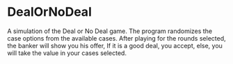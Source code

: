 # DealOrNoDeal
A simulation of the Deal or No Deal game. The program randomizes the case options from the available cases. After playing for the rounds selected, the banker will show you his offer, If it is a good deal, you accept, else, you will take the value in your cases selected.
